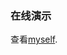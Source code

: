 ### 在线演示
查看[myself]((https://weiyi-space.github.io/myself/)https://weiyi-space.github.io/myself/).

